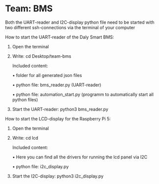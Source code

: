 # Team: BMS

Both the UART-reader and I2C-display python file need to be started with two different ssh-connections via the terminal of your computer

How to start the UART-reader of the Daly Smart BMS:

1. Open the terminal
   
2. Write: cd Desktop/team-bms
   
   Included content:
   
   • folder for all generated json files
   
   • python file: bms_reader.py (UART-reader)
   
   • python file: automation_start.py (programm to automatically start all python files)

3. Start the UART-reader: python3 bms_reader.py
   

How to start the LCD-display for the Raspberry Pi 5:

1. Open the terminal
   
2. Write: cd lcd

   Included content:
   
   • Here you can find all the drivers for running the lcd panel via I2C
   
   • python file: i2c_display.py

4. Start the I2C-display: python3 i2c_display.py
